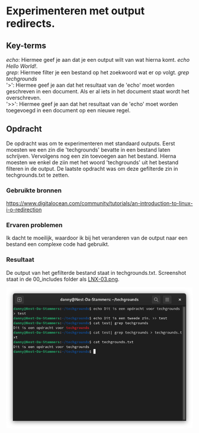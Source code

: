 # Experimenteren met output redirects.

## Key-terms
*echo*: Hiermee geef je aan dat je een output wilt van wat hierna komt. *echo Hello World!*.  
*grep*: Hiermee filter je een bestand op het zoekwoord wat er op volgt. *grep techgrounds*  
'>': Hiermee geef je aan dat het resultaat van de 'echo' moet worden geschreven in een document. Als er al iets in het document staat wordt het overschreven.  
'>>': Hiermee geef je aan dat het resultaat van de 'echo' moet worden toegevoegd in een document op een nieuwe regel.

## Opdracht
De opdracht was om te experimenteren met standaard outputs. Eerst moesten we een zin die 'techgrounds' bevatte in een bestand laten schrijven. Vervolgens nog een zin toevoegen aan het bestand.
Hierna moesten we enkel de ziin met het woord 'techgrounds' uit het bestand filteren in de output.
De laatste opdracht was om deze gefilterde zin in techgrounds.txt te zetten.

### Gebruikte bronnen
https://www.digitalocean.com/community/tutorials/an-introduction-to-linux-i-o-redirection

### Ervaren problemen
Ik dacht te moeilijk, waardoor ik bij het veranderen van de output naar een bestand een complexe code had gebruikt.

### Resultaat
De output van het gefilterde bestand staat in techgrounds.txt. Screenshot staat in de 00_includes folder als [LNX-03.png](/00_includes/LNX-03.png).

![](/00_includes/LNX-03.png)
